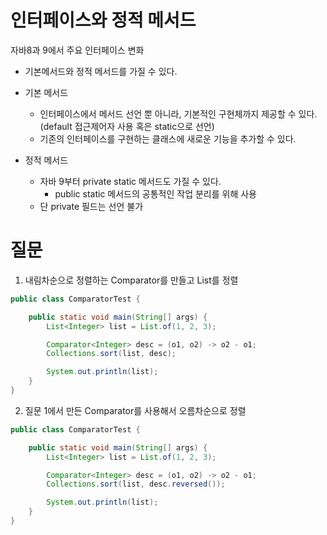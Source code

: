 # 인터페이스와 정적 메서드
자바8과 9에서 주요 인터페이스 변화 

- 기본메서드와 정적 메서드를 가질 수 있다. 
- 기본 메서드 
  - 인터페이스에서 메서드 선언 뿐 아니라, 기본적인 구현체까지 제공할 수 있다. (default 접근제어자 사용 혹은 static으로 선언)
  - 기존의 인터페이스를 구현하는 클래스에 새로운 기능을 추가할 수 있다. 

- 정적 메서드 
  - 자바 9부터 private static 메서드도 가질 수 있다. 
    - public static 메서드의 공통적인 작업 분리를 위해 사용
  - 단 private 필드는 선언 불가 

# 질문 
1. 내림차순으로 정렬하는 Comparator를 만들고 List<Integer>를 정렬

```java
public class ComparatorTest {

    public static void main(String[] args) {
        List<Integer> list = List.of(1, 2, 3);

        Comparator<Integer> desc = (o1, o2) -> o2 - o1;
        Collections.sort(list, desc);

        System.out.println(list);
    }
}

```
2. 질문 1에서 만든 Comparator를 사용해서 오름차순으로 정렬 
```java
public class ComparatorTest {

    public static void main(String[] args) {
        List<Integer> list = List.of(1, 2, 3);

        Comparator<Integer> desc = (o1, o2) -> o2 - o1;
        Collections.sort(list, desc.reversed());

        System.out.println(list);
    }
}

```